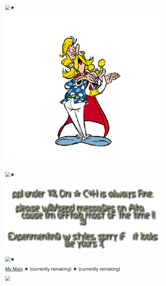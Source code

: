 ![★](https://github.com/STERNEN-KIND/STERNEN-KIND/blob/83fe38a30d2b0f79b6a7f0bbc2f79086f31dbc8b/tumblr_3ade25936d921f22ca6b5a9f5e4119c0_a9f97aa4_1280.png)
![Me, face reveal!](https://github.com/TR0UBADIX/TR0UBADIX/blob/ca21add0e8709f464b246089dbffdcfe8191956d/ce4f16fe3d28fffadb0b965ab2a636d3.gif)


![★](https://github.com/STERNEN-KIND/STERNEN-KIND/blob/83fe38a30d2b0f79b6a7f0bbc2f79086f31dbc8b/tumblr_3ade25936d921f22ca6b5a9f5e4119c0_a9f97aa4_1280.png)


![★](https://github.com/TR0UBADIX/TR0UBADIX/blob/c5b6e94368b347e675021d5d4ba6c60a985c1878/Titelloses%20305_20250118121457.png)




![★](https://github.com/STERNEN-KIND/STERNEN-KIND/blob/5de9ab587c216e16e6177f6cd8fc7a5a0a5c018e/lv_0_20250418000053.gif)



[My Main](https://github.com/SACRlFICE)   ★   (currently remaking)  ★  (currently remaking) 




![](https://komarev.com/ghpvc/?username=Bleedingcannibal&abbreviated=true&color=grey&label=GAULS)
